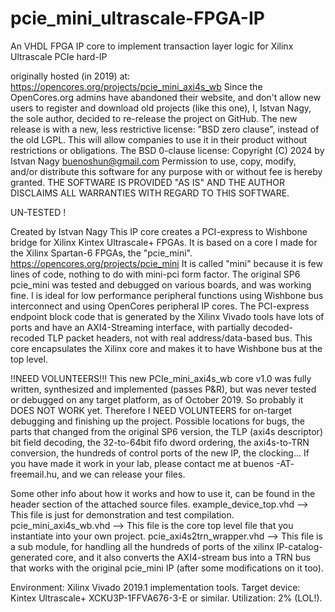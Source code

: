 # pcie_mini_ultrascale-FPGA-IP
An VHDL FPGA IP core to implement transaction layer logic for Xilinx Ultrascale PCIe hard-IP

originally hosted (in 2019) at: 
https://opencores.org/projects/pcie_mini_axi4s_wb
Since the OpenCores.org admins have abandoned their website, and don't allow new users to register and download old projects (like this one), I, Istvan Nagy, the sole author, decided to re-release the project on GitHub. The new release is with a new, less restrictive license: "BSD zero clause", instead of the old LGPL. This will allow companies to use it in their product without restrictions or obligations.
The BSD 0-clause license: Copyright (C) 2024 by Istvan Nagy buenoshun@gmail.com 
Permission to use, copy, modify, and/or distribute this software for any purpose with or without fee is hereby granted. THE SOFTWARE IS PROVIDED "AS IS" AND THE AUTHOR DISCLAIMS ALL WARRANTIES WITH REGARD TO THIS SOFTWARE.

UN-TESTED !

Created by Istvan Nagy This IP core creates a PCI-express to Wishbone bridge for Xilinx Kintex Ultrascale+ FPGAs. It is based on a core I made for the Xilinx Spartan-6 FPGAs, the "pcie_mini". https://opencores.org/projects/pcie_mini It is called "mini" because it is few lines of code, nothing to do with mini-pci form factor. The original SP6 pcie_mini was tested and debugged on various boards, and was working fine. I is ideal for low performance peripheral functions using Wishbone bus interconnect and using OpenCores peripheral IP cores. The PCI-express endpoint block code that is generated by the Xilinx Vivado tools have lots of ports and have an AXI4-Streaming interface, with partially decoded-recoded TLP packet headers, not with real address/data-based bus. This core encapsulates the Xilinx core and makes it to have Wishbone bus at the top level.

!!NEED VOLUNTEERS!!! This new PCIe_mini_axi4s_wb core v1.0 was fully written, synthesized and implemented (passes P&R), but was never tested or debugged on any target platform, as of October 2019. So probably it DOES NOT WORK yet. Therefore I NEED VOLUNTEERS for on-target debugging and finishing up the project. Possible locations for bugs, the parts that changed from the original SP6 version, the TLP (axi4s descriptor) bit field decoding, the 32-to-64bit fifo dword ordering, the axi4s-to-TRN conversion, the hundreds of control ports of the new IP, the clocking... If you have made it work in your lab, please contact me at buenos -AT- freemail.hu, and we can release your files.

Some other info about how it works and how to use it, can be found in the header section of the attached source files. example_device_top.vhd --> This file is just for demonstration and test compilation. pcie_mini_axi4s_wb.vhd --> This file is the core top level file that you instantiate into your own project. pcie_axi4s2trn_wrapper.vhd --> This file is a sub module, for handling all the hundreds of ports of the xilinx IP-catalog-generated core, and it also converts the AXI4-stream bus into a TRN bus that works with the original pcie_mini IP (after some modifications on it too).

Environment: Xilinx Vivado 2019.1 implementation tools. Target device: Kintex Ultrascale+ XCKU3P-1FFVA676-3-E or similar. Utilization: 2% (LOL!).
